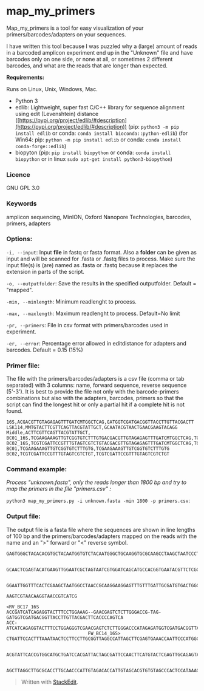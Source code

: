 # map_my_primers

Map_my_primers is a tool for easy visualization of your primers/barcodes/adapters on your sequences.

I have written this tool because I was puzzled why a (large) amount of reads in a barcoded amplicon experiment end up in the "Unknown" file and have barcodes only on one side, or none at all, or sometimes 2 different barcodes, and what are the reads that are longer than expected.  

**Requirements:**

Runs on Linux, Unix, Windows, Mac.

- Python 3
- edlib: Lightweight, super fast C/C++ library for sequence alignment using edit (Levenshtein) distance ([https://pypi.org/project/edlib/#description](https://pypi.org/project/edlib/#description)) (pip: `python3 -m pip install edlib` or conda: `conda install bioconda::python-edlib`) 
(for Win64: pip: `python -m pip install edlib` or conda: `conda install conda-forge::edlib`)
-   biopyton (pip: `pip install biopython` or conda: `conda install biopython` or in linux `sudo apt-get install python3-biopython`)

### Licence
GNU GPL 3.0

### Keywords
amplicon sequencing, MinION, Oxford Nanopore Technologies, barcodes, primers, adapters

### Options:

`-i, --input`: Input **file** in fastq or fasta format.  Also a **folder** can be given as input and will be scanned for .fasta or .fastq files to process.  Make sure the input file(s) is (are) named as .fasta or .fastq because it replaces the extension in parts of the script.

`-o, --outputfolder`: Save the results in the specified outputfolder. Default = "mapped".

`-min, --minlength`: Minimum readlenght to process. 

`-max, --maxlength`: Maximum readlenght to process. Default=No limit

`-pr, --primers`: File in csv format with primers/barcodes used in experiment.

`-er, --error`: Percentage error allowed in editdistance for adapters and barcodes. Default = 0.15 (15%)

### Primer file:

The file with the primers/barcodes/adapters is a csv file (comma or tab separated) with 3 columns: name, forward sequence, reverse sequence (5'-3').  It is best to provide the file not only with the barcode-primers combinations but also with the adapters, barcodes, primers so that the script can find the longest hit or only a partial hit if a complete hit is not found.
```
16S,ACGACGTTGTAGAGAGTTTGATCMTGGCTCAG,GATGGTCGATGACGGTTACCTTGTTACGACTT
LSK114,MMTGTACTTCGTTCAGTTACGTATTGCT,GCAATACGTAACTGAACGAAGTACAGG
Middle,ACTTCGTTCAGTTACGTATTGCT,
BC01_16S,TCGAAGAAAGTTGTCGGTGTCTTTGTGACGACGTTGTAGAGAGTTTGATCMTGGCTCAG,TCGAAGAAAGTTGTCGGTGTCTTTGTGGATGGTCGATGACGGTTACCTTGTTACGACTT
BC02_16S,TCGTCGATTCCGTTTGTAGTCGTCTGTACGACGTTGTAGAGAGTTTGATCMTGGCTCAG,TCGTCGATTCCGTTTGTAGTCGTCTGTGATGGTCGATGACGGTTACCTTGTTACGACTT
BC01,TCGAAGAAAGTTGTCGGTGTCTTTGTG,TCGAAGAAAGTTGTCGGTGTCTTTGTG
BC02,TCGTCGATTCCGTTTGTAGTCGTCTGT,TCGTCGATTCCGTTTGTAGTCGTCTGT
```
### Command example:
*Process "unknown.fasta", only the reads longer than 1800 bp and try to map the primers in the file "primers.csv" :*

`python3 map_my_primers.py -i unknown.fasta -min 1800 -p primers.csv`: 

### Output file:

The output file is a fasta file where the sequences are shown in line lengths of 100 bp and the primers/barcodes/adapters mapped on the reads with the name and an ">" forward or "<" reverse symbol.
```
GAGTGGGCTACACACGTGCTACAATGGTGTCTACAATGGGCTGCAAGGTGCGCAAGCCTAAGCTAATCCCTAAAAGACATCTCAGTTCGGATTGTACTCT
                                                                                                    
                                                                                                    
GCAACTCGAGTACATGAAGTTGGAATCGCTAGTAATCGTGGATCAGCATGCCACGGTGAATACGTTCTCGGGTCTTGTACACACTGCCCGTCACGCCATG
                                                                                                    
                                                                                                    
GGAATTGGTTTCACTCGAAGCTAATGGCCTAACCGCAAGGAAGGAGTTTGTTTGATTGCGATGTGACTGGGGTGAAGTCGTAACAAGGTAACCGTCATCG
                                                                          AAGTCGTAACAAGGTAACCGTCATCG
                                                                          <RV_BC17_16S              
ACCGATCATCAGAGGTACTTTCCTGGAAAG--GAACGAGTCTCTTGGGACCG-TAG-GATGGTCGATGACGGTTACCTTGTTACGACTTCACCCCAGTCA
ACC-ATCATCAGAGGTACTTTCCTGGAGGGTCGAACGAGTCTCTTGGGACCCATAGAGATGGTCGATGACGGTTACCTTGTTACGACTT           
                              FW_BC14_16S>                                                          
CTGATTCCACTTTAAATAACTCCTTCCTTGCGGTTAGGCCATTAGCTTCGAGTGAAACCAATTCCCATGGCGTGACGGGCAGTGTGTACAAGACCCGAGA
                                                                                                    
                                                                                                    
ACGTATTCACCGTGGCATGCTGATCCACGATTACTAGCGATTCCAACTTCATGTACTCGAGTTGCAGAGTACAATCCGAACTGAGATGTCTTCAGGGATT
                                                                                                    
                                                                                                    
AGCTTAGGCTTGCGCACCTTGCAACCCATTGTAGACACCATTGTAGCACGTGTGTAGCCCACTCCATAAAGGCCATGATGACTCGACATCATCCCCACCT
```


> Written with [StackEdit](https://stackedit.io/).
